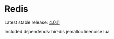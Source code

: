 # Redis 

Latest stable release: [4.0.11](http://download.redis.io/releases/redis-4.0.11.tar.gz)

Included dependends: hiredis jemalloc linenoise lua
